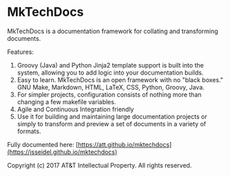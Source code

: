 # MkTechDocs

MkTechDocs is a documentation framework for collating and transforming documents.

Features:

1. Groovy (Java) and Python Jinja2 template support is built into the system, allowing you to add logic into your documentation builds.
2. Easy to learn. MkTechDocs is an open framework with no "black boxes." GNU Make, Markdown, HTML, LaTeX, CSS, Python, Groovy, Java.
3. For simpler projects, configuration consists of nothing more than changing a few makefile variables.
4. Agile and Continuous Integration friendly
5. Use it for building and maintaining large documentation projects or simply to transform and preview a set of documents in a variety of formats.

Fully documented here: [https://att.github.io/mktechdocs](https://jsseidel.github.io/mktechdocs)

Copyright (c) 2017 AT&T Intellectual Property. All rights reserved.
